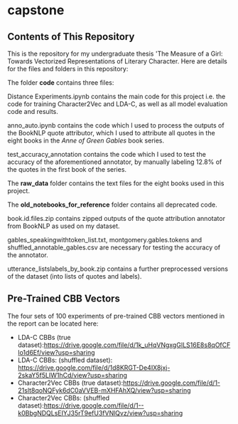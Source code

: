 # capstone

## Contents of This Repository
This is the repository for my undergraduate thesis 'The Measure of a Girl: Towards Vectorized Representations of Literary Character. Here are details for the files and folders in this repository:

The folder **code** contains three files:

Distance Experiments.ipynb contains the main code for this project i.e. the code for training Character2Vec and LDA-C, as well as all model evaluation code and results. 

anno_auto.ipynb contains the code which I used to process the outputs of the BookNLP quote attributor, which I used to attribute all quotes in the eight books in the *Anne of Green Gables* book series.

test_accuracy_annotation contains the code which I used to test the accuracy of the aforementioned annotator, by manually labeling 12.8% of the quotes in the first book of the series. 

The **raw_data** folder contains the text files for the eight books used in this project.

The **old_notebooks_for_reference** folder contains all deprecated code.

book.id.files.zip contains zipped outputs of the quote attribution annotator from BookNLP as used on my dataset.

gables_speakingwithtoken_list.txt, montgomery.gables.tokens and shuffled_annotable_gables.csv are necessary for testing the accuracy of the annotator.

utterance_listslabels_by_book.zip contains a further preprocessed versions of the dataset (into lists of quotes and labels).

## Pre-Trained CBB Vectors
The four sets of 100 experiments of pre-trained CBB vectors mentioned in the report can be located here: 
+ LDA-C CBBs (true dataset):https://drive.google.com/file/d/1k_uHqVNgxgGILS16E8s8qOfCFlo1d6Ef/view?usp=sharing
+ LDA-C CBBs: (shuffled dataset): https://drive.google.com/file/d/1d8KRGT-De4IX8jxj-2skaY5f5LIW1hCd/view?usp=sharing
+ Character2Vec CBBs (true dataset):https://drive.google.com/file/d/1-21slt8qoNQFyk6dC0aVVEB-mXHFAhXQ/view?usp=sharing
+ Character2Vec CBBs: (shuffled dataset):https://drive.google.com/file/d/1--k0BbgNDQLsEIYJ35rT9efU3fVNlQvz/view?usp=sharing
